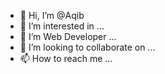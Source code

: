 - 👋 Hi, I’m @Aqib
- 👀 I’m interested in ...
- 🌱 I’m Web Developer ...
- 💞️ I’m looking to collaborate on ...
- 📫 How to reach me ...

<!---
Aqib is a ✨ special ✨ repository because its `README.md` (this file) appears on your GitHub profile.
You can click the Preview link to take a look at your changes.
--->

